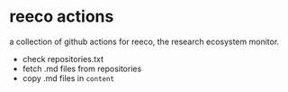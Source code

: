 # reeco actions

a collection of github actions for reeco, the research ecosystem monitor.

 * check repositories.txt
 * fetch .md files from repositories
 * copy .md files in `content`
